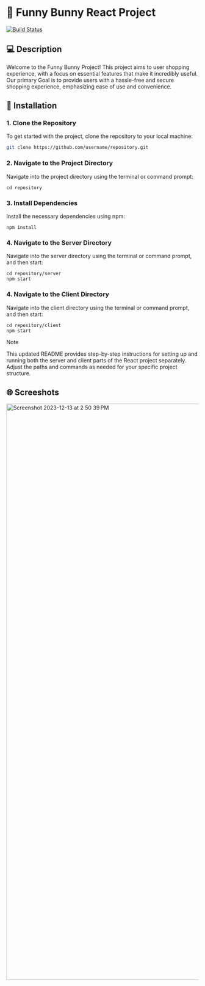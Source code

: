 # :rabbit: Funny Bunny React Project
[![Build Status](https://img.shields.io/travis/username/repository/master.svg?style=flat-square)](https://travis-ci.org/username/repository)

## :computer: Description
Welcome to the Funny Bunny Project! This project aims to user shopping experience, with a focus on essential features that make it incredibly useful. Our primary Goal is to provide users with a hassle-free and secure shopping experience, emphasizing ease of use and convenience.

## :star2: Installation

### 1. Clone the Repository
To get started with the project, clone the repository to your local machine:

```bash
git clone https://github.com/username/repository.git
```

### 2. Navigate to the Project Directory
Navigate into the project directory using the terminal or command prompt:
```
cd repository
```

### 3.  Install Dependencies
Install the necessary dependencies using npm:
```
npm install
```

### 4.  Navigate to the Server Directory
Navigate into the server directory using the terminal or command prompt, and then start:
```
cd repository/server
npm start
```
### 4.  Navigate to the Client Directory
Navigate into the client directory using the terminal or command prompt, and then start:
```
cd repository/client
npm start
```
> [!NOTE]
> This updated README provides step-by-step instructions for setting up and running both the server and client parts of the React project separately. Adjust the paths and commands as needed for your specific project structure.

## :globe_with_meridians: Screeshots
<img width="1511" alt="Screenshot 2023-12-13 at 2 50 39 PM" src="https://github.com/sophieLe256/Web-project/assets/102685323/5b43e5f0-e90c-40f5-b408-39442e9554e0">

